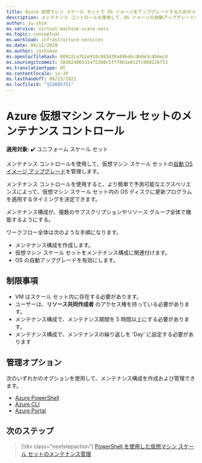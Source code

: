 ```yaml
---
title: Azure 仮想マシン スケール セットで OS イメージをアップグレードするためのメンテナンス コントロールの概要
description: メンテナンス コントロールを使用して、OS イメージの自動アップグレードが Azure 仮想マシン スケール セットにロール アウトされるタイミングを制御する方法について説明します。
author: ju-shim
ms.service: virtual-machine-scale-sets
ms.topic: conceptual
ms.workload: infrastructure-services
ms.date: 09/11/2020
ms.author: jushiman
ms.openlocfilehash: 60922ca7b2e910c883d39a89bebcd6de3c4b4ec8
ms.sourcegitcommit: 58d82486531472268c5ff70b1e012fc008226753
ms.translationtype: HT
ms.contentlocale: ja-JP
ms.lasthandoff: 08/23/2021
ms.locfileid: "122695751"
---
```

# <a name="maintenance-control-for-azure-virtual-machine-scale-sets"></a>Azure 仮想マシン スケール セットのメンテナンス コントロール 

**適用対象:** :heavy_check_mark: ユニフォーム スケール セット

メンテナンス コントロールを使用して、仮想マシン スケール セットの[自動 OS イメージ アップグレード](../virtual-machine-scale-sets/virtual-machine-scale-sets-automatic-upgrade.md)を管理します。

メンテナンス コントロールを使用すると、より簡単で予測可能なエクスペリエンスによって、仮想マシン スケール セット内の OS ディスクに更新プログラムを適用するタイミングを決定できます。 

メンテナンス構成が、複数のサブスクリプションやリソース グループ全体で機能するようにする。

ワークフロー全体は次のような手順になります。 
- メンテナンス構成を作成します。
- 仮想マシン スケール セットをメンテナンス構成に関連付けます。
- OS の自動アップグレードを有効にします。


## <a name="limitations"></a>制限事項

- VM はスケール セット内に存在する必要があります。
- ユーザーは、**リソース共同作成者** のアクセス権を持っている必要があります。
- メンテナンス構成で、メンテナンス期間を 5 時間以上にする必要があります。
- メンテナンス構成で、メンテナンスの繰り返しを 'Day' に設定する必要があります


## <a name="management-options"></a>管理オプション

次のいずれかのオプションを使用して、メンテナンス構成を作成および管理できます。

- [Azure PowerShell](virtual-machine-scale-sets-maintenance-control-powershell.md)
- [Azure CLI](virtual-machine-scale-sets-maintenance-control-cli.md)
- [Azure Portal](virtual-machine-scale-sets-maintenance-control-portal.md)


## <a name="next-steps"></a>次のステップ

> [!div class="nextstepaction"]
> [PowerShell を使用した仮想マシン スケール セットのメンテナンス管理](virtual-machine-scale-sets-maintenance-control-powershell.md)
